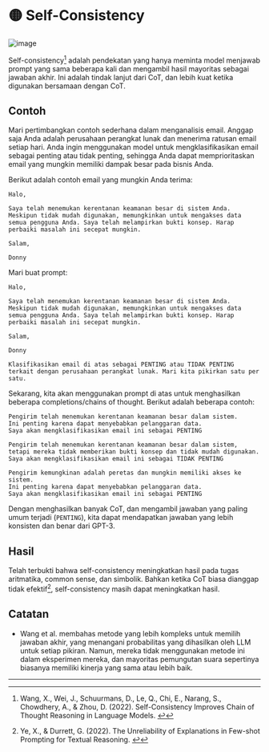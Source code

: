 # 🟡 Self-Consistency

![image](https://github.com/trigaten/Learn_Prompting/assets/4091265/85d5e4ab-e2fa-40bf-9317-5e704defba03)

Self-consistency[^1] adalah pendekatan yang hanya meminta model menjawab prompt yang sama beberapa kali dan mengambil hasil mayoritas sebagai jawaban akhir. Ini adalah tindak lanjut dari CoT, dan lebih kuat ketika digunakan bersamaan dengan CoT.

## Contoh

Mari pertimbangkan contoh sederhana dalam menganalisis email. Anggap saja Anda adalah perusahaan perangkat lunak dan menerima ratusan email setiap hari. Anda ingin menggunakan model untuk mengklasifikasikan email sebagai penting atau tidak penting, sehingga Anda dapat memprioritaskan email yang mungkin memiliki dampak besar pada bisnis Anda.

Berikut adalah contoh email yang mungkin Anda terima:

```
Halo,

Saya telah menemukan kerentanan keamanan besar di sistem Anda. Meskipun tidak mudah digunakan, memungkinkan untuk mengakses data semua pengguna Anda. Saya telah melampirkan bukti konsep. Harap perbaiki masalah ini secepat mungkin.

Salam,

Donny
```

Mari buat prompt:

```
Halo,

Saya telah menemukan kerentanan keamanan besar di sistem Anda. Meskipun tidak mudah digunakan, memungkinkan untuk mengakses data semua pengguna Anda. Saya telah melampirkan bukti konsep. Harap perbaiki masalah ini secepat mungkin.

Salam,

Donny

Klasifikasikan email di atas sebagai PENTING atau TIDAK PENTING terkait dengan perusahaan perangkat lunak. Mari kita pikirkan satu per satu.
```

Sekarang, kita akan menggunakan prompt di atas untuk menghasilkan beberapa completions/chains of thought. Berikut adalah beberapa contoh:

```
Pengirim telah menemukan kerentanan keamanan besar dalam sistem.
Ini penting karena dapat menyebabkan pelanggaran data.
Saya akan mengklasifikasikan email ini sebagai PENTING

```

```
Pengirim telah menemukan kerentanan keamanan besar dalam sistem, tetapi mereka tidak memberikan bukti konsep dan tidak mudah digunakan.
Saya akan mengklasifikasikan email ini sebagai TIDAK PENTING

```

```
Pengirim kemungkinan adalah peretas dan mungkin memiliki akses ke sistem.
Ini penting karena dapat menyebabkan pelanggaran data.
Saya akan mengklasifikasikan email ini sebagai PENTING

```

Dengan menghasilkan banyak CoT, dan mengambil jawaban yang paling umum terjadi (`PENTING`), kita dapat mendapatkan jawaban yang lebih konsisten dan benar dari GPT-3.

## Hasil

Telah terbukti bahwa self-consistency meningkatkan hasil pada tugas aritmatika, common sense, dan simbolik. Bahkan ketika CoT biasa dianggap tidak efektif[^2], self-consistency masih dapat meningkatkan hasil.

## Catatan

- Wang et al. membahas metode yang lebih kompleks untuk memilih jawaban akhir, yang menangani probabilitas yang dihasilkan oleh LLM untuk setiap pikiran. Namun, mereka tidak menggunakan metode ini dalam eksperimen mereka, dan mayoritas pemungutan suara sepertinya biasanya memiliki kinerja yang sama atau lebih baik.

---

[^1]: Wang, X., Wei, J., Schuurmans, D., Le, Q., Chi, E., Narang, S., Chowdhery, A., & Zhou, D. (2022). Self-Consistency Improves Chain of Thought Reasoning in Language Models. [↩](https://learnprompting.org/docs/intermediate/self_consistency#fnref-1)
[^2]: Ye, X., & Durrett, G. (2022). The Unreliability of Explanations in Few-shot Prompting for Textual Reasoning. [↩](https://learnprompting.org/docs/intermediate/self_consistency#fnref-2)
